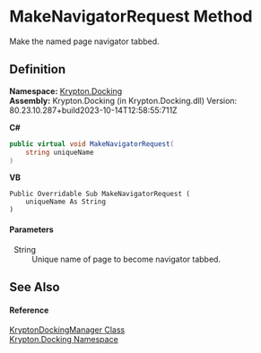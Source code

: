 # MakeNavigatorRequest Method


Make the named page navigator tabbed.



## Definition
**Namespace:** <a href="98399376-cf41-9454-4b4d-4fab2ca20bc7.md">Krypton.Docking</a>  
**Assembly:** Krypton.Docking (in Krypton.Docking.dll) Version: 80.23.10.287+build2023-10-14T12:58:55:711Z

**C#**
``` C#
public virtual void MakeNavigatorRequest(
	string uniqueName
)
```
**VB**
``` VB
Public Overridable Sub MakeNavigatorRequest ( 
	uniqueName As String
)
```



#### Parameters
<dl><dt>  String</dt><dd>Unique name of page to become navigator tabbed.</dd></dl>

## See Also


#### Reference
<a href="6c9c237d-95cb-a4ce-72c6-cd7684d3287e.md">KryptonDockingManager Class</a>  
<a href="98399376-cf41-9454-4b4d-4fab2ca20bc7.md">Krypton.Docking Namespace</a>  

